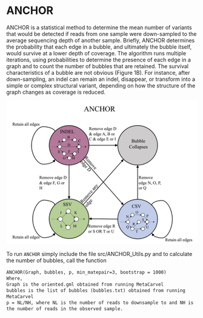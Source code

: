 # ANCHOR

ANCHOR is a statistical method to determine the mean number of variants that would be detected if reads from one sample were down-sampled to the average sequencing depth of another sample. Briefly, ANCHOR determines the probability that each edge in a bubble, and ultimately the bubble itself, would survive at a lower depth of coverage. The algorithm runs multiple iterations, using probabilities to determine the presence of each edge in a graph and to count the number of bubbles that are retained. The survival characteristics of a bubble are not obvious (Figure 1B). For instance, after down-sampling, an indel can remain an indel, disappear, or transform into a simple or complex structural variant, depending on how the structure of the graph changes as coverage is reduced. 
<tr> 
    <p align="center"><img src="img/ANCHOR.png" width=750 /></p>
</tr>

To run ```ANCHOR``` simply include the file src/ANCHOR_Utils.py and to calculate the number of bubbles, call the function
```
ANCHOR(Graph, bubbles, p, min_matepair=3, bootstrap = 1000)
Where,
Graph is the oriented.gml obtained from running MetaCarvel
bubbles is the list of bubbles (bubbles.txt) obtained from running  MetaCarvel
p = NL/NH, where NL is the number of reads to downsample to and NH is the number of reads in the observed sample. 
```
